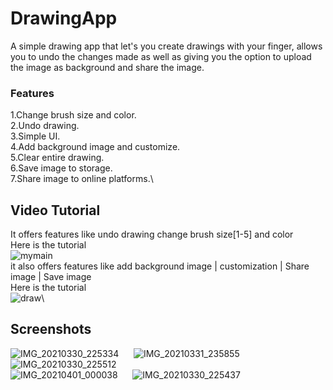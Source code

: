 # DrawingApp
A simple drawing app that let's you create drawings with your finger, allows you to undo the  changes made as well as giving you the option to upload the image as background and share the image.
### Features
1.Change brush size and color.\
2.Undo  drawing.\
3.Simple UI.\
4.Add background image and customize.\
5.Clear entire drawing.\
6.Save image to storage.\
7.Share image to online platforms.\
## Video Tutorial
It offers features like undo drawing change brush size[1-5] and color\
Here is the tutorial\
![mymain](https://user-images.githubusercontent.com/81551733/113196811-87b2a380-9281-11eb-8998-0506ffaf255c.gif)\
it also offers features like add background image | customization | Share image | Save image\
Here is the tutorial\
![draw](https://user-images.githubusercontent.com/81551733/113196822-8bdec100-9281-11eb-860f-ae40895e93dc.gif)\
## Screenshots
![IMG_20210330_225334](https://user-images.githubusercontent.com/81551733/113196907-a4e77200-9281-11eb-9c49-922a1e577e6c.jpg)&nbsp; &nbsp; &nbsp;
![IMG_20210331_235855](https://user-images.githubusercontent.com/81551733/113196946-afa20700-9281-11eb-8a00-e7be0edb2c5e.jpg)&nbsp; &nbsp; &nbsp;
![IMG_20210330_225512](https://user-images.githubusercontent.com/81551733/113196868-9ac57380-9281-11eb-814b-1bddcc5bcd5a.jpg)&nbsp; &nbsp; &nbsp; \
![IMG_20210401_000038](https://user-images.githubusercontent.com/81551733/113196914-a9138f80-9281-11eb-9cda-303f930b8e3c.jpg)&nbsp; &nbsp; &nbsp; 
![IMG_20210330_225437](https://user-images.githubusercontent.com/81551733/113196896-a2851800-9281-11eb-8e60-6c487bf3e39c.jpg)



